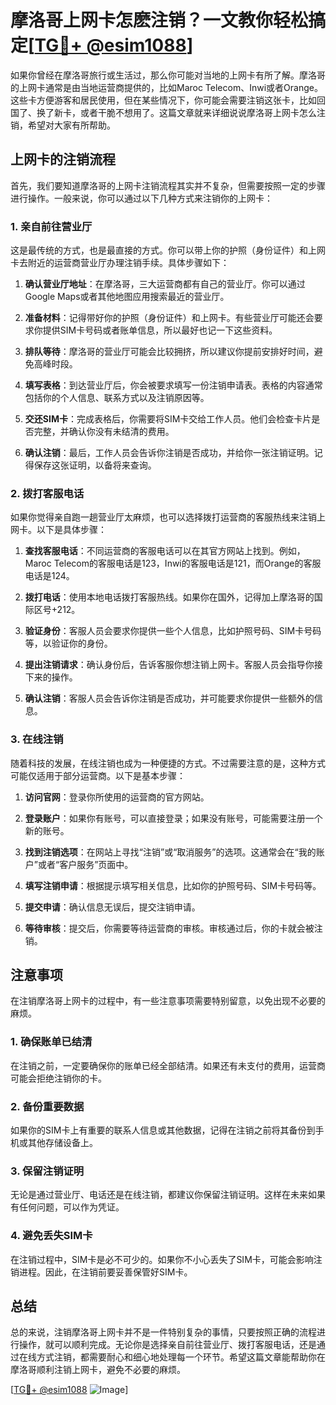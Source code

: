 # 摩洛哥上网卡怎麽注销？一文教你轻松搞定[[TG💪+ @esim1088](https://t.me/s/esim1088)]

如果你曾经在摩洛哥旅行或生活过，那么你可能对当地的上网卡有所了解。摩洛哥的上网卡通常是由当地运营商提供的，比如Maroc Telecom、Inwi或者Orange。这些卡方便游客和居民使用，但在某些情况下，你可能会需要注销这张卡，比如回国了、换了新卡，或者干脆不想用了。这篇文章就来详细说说摩洛哥上网卡怎么注销，希望对大家有所帮助。

## 上网卡的注销流程

首先，我们要知道摩洛哥的上网卡注销流程其实并不复杂，但需要按照一定的步骤进行操作。一般来说，你可以通过以下几种方式来注销你的上网卡：

### 1. **亲自前往营业厅**
这是最传统的方式，也是最直接的方式。你可以带上你的护照（身份证件）和上网卡去附近的运营商营业厅办理注销手续。具体步骤如下：

1. **确认营业厅地址**：在摩洛哥，三大运营商都有自己的营业厅。你可以通过Google Maps或者其他地图应用搜索最近的营业厅。
   
2. **准备材料**：记得带好你的护照（身份证件）和上网卡。有些营业厅可能还会要求你提供SIM卡号码或者账单信息，所以最好也记一下这些资料。

3. **排队等待**：摩洛哥的营业厅可能会比较拥挤，所以建议你提前安排好时间，避免高峰时段。

4. **填写表格**：到达营业厅后，你会被要求填写一份注销申请表。表格的内容通常包括你的个人信息、联系方式以及注销原因等。

5. **交还SIM卡**：完成表格后，你需要将SIM卡交给工作人员。他们会检查卡片是否完整，并确认你没有未结清的费用。

6. **确认注销**：最后，工作人员会告诉你注销是否成功，并给你一张注销证明。记得保存这张证明，以备将来查询。

### 2. **拨打客服电话**
如果你觉得亲自跑一趟营业厅太麻烦，也可以选择拨打运营商的客服热线来注销上网卡。以下是具体步骤：

1. **查找客服电话**：不同运营商的客服电话可以在其官方网站上找到。例如，Maroc Telecom的客服电话是123，Inwi的客服电话是121，而Orange的客服电话是124。

2. **拨打电话**：使用本地电话拨打客服热线。如果你在国外，记得加上摩洛哥的国际区号+212。

3. **验证身份**：客服人员会要求你提供一些个人信息，比如护照号码、SIM卡号码等，以验证你的身份。

4. **提出注销请求**：确认身份后，告诉客服你想注销上网卡。客服人员会指导你接下来的操作。

5. **确认注销**：客服人员会告诉你注销是否成功，并可能要求你提供一些额外的信息。

### 3. **在线注销**
随着科技的发展，在线注销也成为一种便捷的方式。不过需要注意的是，这种方式可能仅适用于部分运营商。以下是基本步骤：

1. **访问官网**：登录你所使用的运营商的官方网站。

2. **登录账户**：如果你有账号，可以直接登录；如果没有账号，可能需要注册一个新的账号。

3. **找到注销选项**：在网站上寻找“注销”或“取消服务”的选项。这通常会在“我的账户”或者“客户服务”页面中。

4. **填写注销申请**：根据提示填写相关信息，比如你的护照号码、SIM卡号码等。

5. **提交申请**：确认信息无误后，提交注销申请。

6. **等待审核**：提交后，你需要等待运营商的审核。审核通过后，你的卡就会被注销。

## 注意事项

在注销摩洛哥上网卡的过程中，有一些注意事项需要特别留意，以免出现不必要的麻烦。

### 1. **确保账单已结清**
在注销之前，一定要确保你的账单已经全部结清。如果还有未支付的费用，运营商可能会拒绝注销你的卡。

### 2. **备份重要数据**
如果你的SIM卡上有重要的联系人信息或其他数据，记得在注销之前将其备份到手机或其他存储设备上。

### 3. **保留注销证明**
无论是通过营业厅、电话还是在线注销，都建议你保留注销证明。这样在未来如果有任何问题，可以作为凭证。

### 4. **避免丢失SIM卡**
在注销过程中，SIM卡是必不可少的。如果你不小心丢失了SIM卡，可能会影响注销进程。因此，在注销前要妥善保管好SIM卡。

## 总结

总的来说，注销摩洛哥上网卡并不是一件特别复杂的事情，只要按照正确的流程进行操作，就可以顺利完成。无论你是选择亲自前往营业厅、拨打客服电话，还是通过在线方式注销，都需要耐心和细心地处理每一个环节。希望这篇文章能帮助你在摩洛哥顺利注销上网卡，避免不必要的麻烦。

[[TG💪+ @esim1088](https://t.me/s/esim1088) ![Image](https://i.postimg.cc/4NQfJmqS/Snipaste-2025-05-13-00-14-12.png)]